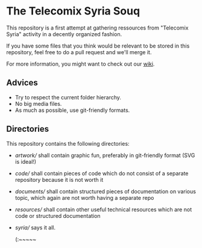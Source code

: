# The Telecomix Syria Souq

This repository is a first attempt at gathering ressources from "Telecomix Syria" activity in a decently organized fashion.

If you have some files that you think would be relevant to be stored in this repository, feel free to do a pull request and we'll merge it.

For more information, you might want to check out our [wiki](http://wiki.wnh.me/index.php?title=Resources).

## Advices
- Try to respect the current folder hierarchy.
- No big media files.
- As much as possible, use git-friendly formats.

## Directories
This repository contains the following directories:

- _artwork/_ shall contain graphic fun, preferably in git-friendly format (SVG is ideal!)
- _code/_ shall contain pieces of code which do not consist of a separate repository because it is not worth it
- _documents/_ shall contain structured pieces of documentation on various topic, which again are not worth having a separate repo
- _resources/_ shall contain other useful technical resources which are not code or structured documentation 
- _syria/_ says it all.


     (:~~~~~
